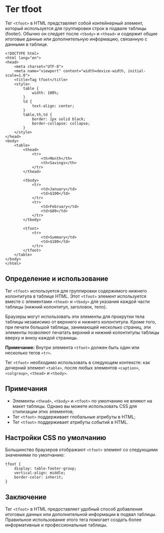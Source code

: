 # Тег tfoot

Тег ``<tfoot>`` в HTML представляет собой контейнерный элемент, который используется для группировки строк в подвале таблицы (footer). Обычно он следует после ``<tbody>`` и ``<thead>`` и содержит общие итоговые данные или дополнительную информацию, связанную с данными в таблице.

```
<!DOCTYPE html>
<html lang="en">
<head>
    <meta charset="UTF-8">
    <meta name="viewport" content="width=device-width, initial-scale=1.0">
    <title>Tag tfoot</title>
    <style>
        table {
            width: 100%;
        }
        td {
            text-align: center;
        }
        table,th,td {
            border: 1px solid black;
            border-collapse: collapse;
        }
    </style>
</head>
<body>
    <table>
        <thead>
            <tr>
                <th>Month</th>
                <th>Savings</th>
            </tr>
        </thead>

        <tbody>
            <tr>
                <td>January</td>
                <td>$100</td>
            </tr>
            <tr>
                <td>February</td>
                <td>$80</td>
            </tr>
        </tbody>

        <tfoot>
            <tr>
                <td>Summary</td>
                <td>$180</td>
            </tr>
        </tfoot>
    </table>
</body>
</html>
```

## Определение и использование

Тег ``<tfoot>`` используется для группировки содержимого нижнего колонтитула в таблице HTML. Этот ``<tfoot>`` элемент используется вместе с элементами ``<thead>`` и ``<tbody>`` для указания каждой части таблицы (нижний колонтитул, заголовок, тело).

Браузеры могут использовать эти элементы для прокрутки тела таблицы независимо от верхнего и нижнего колонтитула. Кроме того, при печати большой таблицы, занимающей несколько страниц, эти элементы позволяют печатать верхний и нижний колонтитулы таблицы вверху и внизу каждой страницы.

**Примечание:** Внутри элемента ``<tfoot>`` должен быть один или несколько тегов ``<tr>``.

Тег ``<tfoot>`` необходимо использовать в следующем контексте: как дочерний элемент ``<table>``, после любых элементов ``<caption>``, ``<colgroup>``, ``<thead>`` и ``<tbody>``.

## Примечания

- Элементы ``<thead>``, ``<tbody>`` и ``<tfoot>`` по умолчанию не влияют на макет таблицы. Однако вы можете использовать CSS для стилизации этих элементов;
- Тег ``<tfoot>`` поддерживает глобальные атрибуты в HTML;
- Тег ``<tfoot>`` поддерживает атрибуты событий в HTML.

## Настройки CSS по умолчанию

Большинство браузеров отображают ``<tfoot>`` элемент со следующими значениями по умолчанию:

```
tfoot {
    display: table-footer-group;
    vertical-align: middle;
    border-color: inherit;
}
```

## Заключение

Тег ``<tfoot>`` в HTML предоставляет удобный способ добавления итоговых данных или дополнительной информации в подвал таблицы. Правильное использование этого тега помогает создать более информативные и профессиональные таблицы.